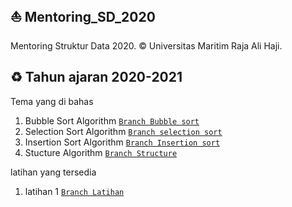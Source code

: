 ## ⛵ Mentoring_SD_2020
Mentoring Struktur Data 2020. © Universitas Maritim Raja Ali Haji.

## ♻ Tahun ajaran 2020-2021
Tema yang di bahas
1. Bubble Sort Algorithm <a href="https://github.com/Dendi6/Mentoring_SD_2020/tree/bubble-sort">```Branch Bubble sort```</a>
2. Selection Sort Algorithm <a href="https://github.com/Dendi6/Mentoring_SD_2020/tree/selection-sort">```Branch selection sort```</a>
3. Insertion Sort Algorithm <a href="https://github.com/Dendi6/Mentoring_SD_2020/tree/insertion-sort">```Branch Insertion sort```</a>
3. Stucture Algorithm <a href="https://github.com/Dendi6/Mentoring_SD_2020/tree/structure">```Branch Structure```</a>

latihan yang tersedia
1. latihan 1 <a href="https://github.com/Dendi6/Mentoring_SD_2020/tree/latihan">```Branch Latihan```</a>
